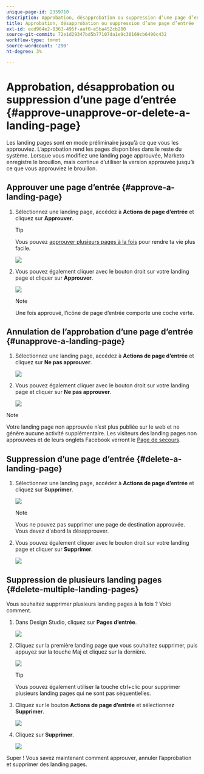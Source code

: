 ```yaml
---
unique-page-id: 2359710
description: Approbation, désapprobation ou suppression d’une page d’entrée - Documents Marketo - Documentation du produit
title: Approbation, désapprobation ou suppression d’une page d’entrée
exl-id: ecd964e2-8363-495f-aaf0-e5ba452cb280
source-git-commit: 72e1d29347bd5b77107da1e9c30169cb6490c432
workflow-type: tm+mt
source-wordcount: '290'
ht-degree: 3%

---
```


# Approbation, désapprobation ou suppression d’une page d’entrée {#approve-unapprove-or-delete-a-landing-page}

Les landing pages sont en mode préliminaire jusqu’à ce que vous les approuviez. L’approbation rend les pages disponibles dans le reste du système. Lorsque vous modifiez une landing page approuvée, Marketo enregistre le brouillon, mais continue d’utiliser la version approuvée jusqu’à ce que vous approuviez le brouillon.

## Approuver une page d’entrée {#approve-a-landing-page}

1. Sélectionnez une landing page, accédez à **Actions de page d’entrée** et cliquez sur **Approuver**.

   >[!TIP]
   >
   >Vous pouvez [approuver plusieurs pages à la fois](/help/marketo/product-docs/demand-generation/landing-pages/landing-page-actions/approve-multiple-landing-pages-at-once.md) pour rendre ta vie plus facile.

   ![](assets/image2014-9-16-15-3a28-3a22.png)

1. Vous pouvez également cliquer avec le bouton droit sur votre landing page et cliquer sur **Approuver**.

   ![](assets/image2014-9-16-15-3a30-3a4.png)

   >[!NOTE]
   >
   >Une fois approuvé, l’icône de page d’entrée comporte une coche verte.

## Annulation de l’approbation d’une page d’entrée {#unapprove-a-landing-page}

1. Sélectionnez une landing page, accédez à **Actions de page d’entrée** et cliquez sur **Ne pas approuver**.

   ![](assets/image2014-9-16-15-3a31-3a8.png)

1. Vous pouvez également cliquer avec le bouton droit sur votre landing page et cliquer sur **Ne pas approuver**.

   ![](assets/image2014-9-16-15-3a31-3a34.png)

>[!NOTE]
>
>Votre landing page non approuvée n’est plus publiée sur le web et ne génère aucune activité supplémentaire. Les visiteurs des landing pages non approuvées et de leurs onglets Facebook verront le [Page de secours](/help/marketo/product-docs/administration/settings/set-a-fallback-page.md).

## Suppression d’une page d’entrée {#delete-a-landing-page}

1. Sélectionnez une landing page, accédez à **Actions de page d’entrée** et cliquez sur **Supprimer**.

   ![](assets/image2014-9-16-15-3a49-3a59.png)

   >[!NOTE]
   >
   >Vous ne pouvez pas supprimer une page de destination approuvée. Vous devez d&#39;abord la désapprouver.

1. Vous pouvez également cliquer avec le bouton droit sur votre landing page et cliquer sur **Supprimer**.

   ![](assets/image2014-9-16-15-3a50-3a40.png)

## Suppression de plusieurs landing pages {#delete-multiple-landing-pages}

Vous souhaitez supprimer plusieurs landing pages à la fois ? Voici comment.

1. Dans Design Studio, cliquez sur **Pages d’entrée**.

   ![](assets/one.png)

1. Cliquez sur la première landing page que vous souhaitez supprimer, puis appuyez sur la touche Maj et cliquez sur la dernière.

   ![](assets/two.png)

   >[!TIP]
   >
   >Vous pouvez également utiliser la touche ctrl+clic pour supprimer plusieurs landing pages qui ne sont pas séquentielles.

1. Cliquez sur le bouton **Actions de page d’entrée** et sélectionnez **Supprimer**.

   ![](assets/three.png)

1. Cliquez sur **Supprimer**.

   ![](assets/four.png)

Super ! Vous savez maintenant comment approuver, annuler l’approbation et supprimer des landing pages.

